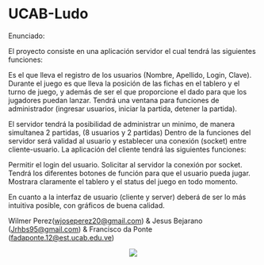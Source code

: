 # UCAB-Ludo

Enunciado: 

El proyecto consiste en una aplicación servidor el cual tendrá las
siguientes funciones:

Es el que lleva el registro de los usuarios (Nombre, Apellido, Login,
Clave).
Durante el juego es que lleva la posición de las fichas en el tablero y
el turno de juego, y además de ser el que proporcione el dado para
que los jugadores puedan lanzar.
Tendrá una ventana para funciones de administrador (ingresar
usuarios, iniciar la partida, detener la partida).

El servidor tendrá la posibilidad de administrar un minimo, de manera
simultanea 2 partidas, (8 usuarios y 2 partidas)
Dentro de la funciones del servidor será validad al usuario y establecer
una conexión (socket) entre cliente-usuario.
La aplicación del cliente tendrá las siguientes funciones:

Permitir el login del usuario.
Solicitar al servidor la conexión por socket.
Tendrá los diferentes botones de función para que el usuario pueda
jugar.
Mostrara claramente el tablero y el status del juego en todo
momento.

En cuanto a la interfaz de usuario (cliente y server) deberá de ser lo más
intuitiva posible, con gráficos de buena calidad.

Wilmer Perez(wjoseperez20@gmail.com) & Jesus Bejarano (Jrhbs95@gmail.com) & Francisco da Ponte (fadaponte.12@est.ucab.edu.ve)

<p align="center">
<img src="http://du.ucab.edu.ve/images/LogoUCAB600x123.png"/>
</p>
